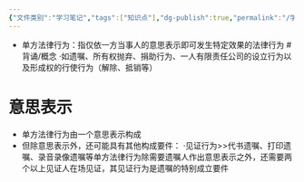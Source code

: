 ```yaml
---
{"文件类别":"学习笔记","tags":["知识点"],"dg-publish":true,"permalink":"/学习笔记/知识点cheese/单方法律行为/","dgPassFrontmatter":true}
---
```


- 单方法律行为：指仅依一方当事人的意思表示即可发生特定效果的法律行为 #背诵/概念 
·如遗嘱、所有权抛弃、捐助行为、一人有限责任公司的设立行为以及形成权的行使行为（解除、抵销等）

# 意思表示
- 单方法律行为由一个意思表示构成
- 但除意思表示外，还可能具有其他构成要件：
·见证行为>>代书遗嘱、打印遗嘱、录音录像遗嘱等单方法律行为除需要遗嘱人作出意思表示之外，还需要两个以上见证人在场见证，其见证行为是遗嘱的特别成立要件
